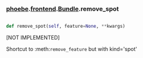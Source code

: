 ### [phoebe](phoebe.md).[frontend](frontend.md).[Bundle](Bundle.md).remove_spot

```py

def remove_spot(self, feature=None, **kwargs)

```



[NOT IMPLEMENTED]

Shortcut to :meth:`remove_feature` but with kind='spot'

